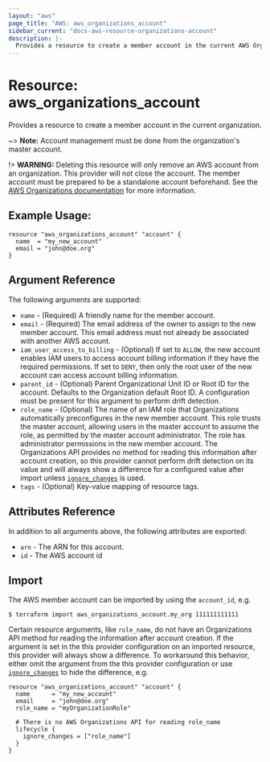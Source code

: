 ```yaml
---
layout: "aws"
page_title: "AWS: aws_organizations_account"
sidebar_current: "docs-aws-resource-organizations-account"
description: |-
  Provides a resource to create a member account in the current AWS Organization.
---
```


# Resource: aws_organizations_account

Provides a resource to create a member account in the current organization.

~> **Note:** Account management must be done from the organization's master account.

!> **WARNING:** Deleting this resource will only remove an AWS account from an organization. This provider will not close the account. The member account must be prepared to be a standalone account beforehand. See the [AWS Organizations documentation](https://docs.aws.amazon.com/organizations/latest/userguide/orgs_manage_accounts_remove.html) for more information.

## Example Usage:

```hcl
resource "aws_organizations_account" "account" {
  name  = "my_new_account"
  email = "john@doe.org"
}
```

## Argument Reference

The following arguments are supported:

* `name` - (Required) A friendly name for the member account.
* `email` - (Required) The email address of the owner to assign to the new member account. This email address must not already be associated with another AWS account.
* `iam_user_access_to_billing` - (Optional) If set to `ALLOW`, the new account enables IAM users to access account billing information if they have the required permissions. If set to `DENY`, then only the root user of the new account can access account billing information.
* `parent_id` - (Optional) Parent Organizational Unit ID or Root ID for the account. Defaults to the Organization default Root ID. A configuration must be present for this argument to perform drift detection.
* `role_name` - (Optional) The name of an IAM role that Organizations automatically preconfigures in the new member account. This role trusts the master account, allowing users in the master account to assume the role, as permitted by the master account administrator. The role has administrator permissions in the new member account. The Organizations API provides no method for reading this information after account creation, so this provider cannot perform drift detection on its value and will always show a difference for a configured value after import unless [`ignore_changes`](/docs/configuration/resources.html#ignore_changes) is used.
* `tags` - (Optional) Key-value mapping of resource tags.

## Attributes Reference

In addition to all arguments above, the following attributes are exported:

* `arn` - The ARN for this account.
* `id` - The AWS account id

## Import

The AWS member account can be imported by using the `account_id`, e.g.

```
$ terraform import aws_organizations_account.my_org 111111111111
```

Certain resource arguments, like `role_name`, do not have an Organizations API method for reading the information after account creation. If the argument is set in the this provider configuration on an imported resource, this provider will always show a difference. To workaround this behavior, either omit the argument from the this provider configuration or use [`ignore_changes`](/docs/configuration/resources.html#ignore_changes) to hide the difference, e.g.

```hcl
resource "aws_organizations_account" "account" {
  name      = "my_new_account"
  email     = "john@doe.org"
  role_name = "myOrganizationRole"

  # There is no AWS Organizations API for reading role_name
  lifecycle {
    ignore_changes = ["role_name"]
  }
}
```
